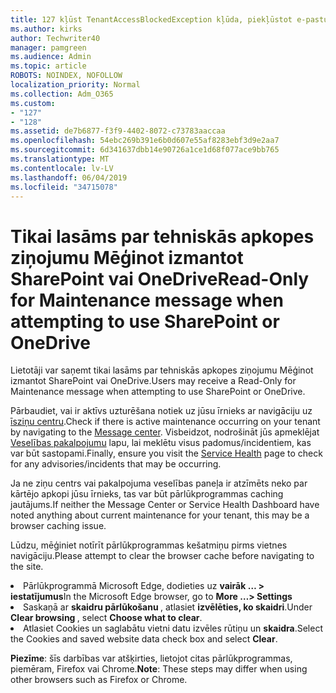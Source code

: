 ```yaml
---
title: 127 kļūst TenantAccessBlockedException kļūda, piekļūstot e-pastu?
ms.author: kirks
author: Techwriter40
manager: pamgreen
ms.audience: Admin
ms.topic: article
ROBOTS: NOINDEX, NOFOLLOW
localization_priority: Normal
ms.collection: Adm_O365
ms.custom:
- "127"
- "128"
ms.assetid: de7b6877-f3f9-4402-8072-c73783aaccaa
ms.openlocfilehash: 54ebc269b391e6b0d607e55af8283ebf3d9e2aa7
ms.sourcegitcommit: 6d341637dbb14e90726a1ce1d68f077ace9bb765
ms.translationtype: MT
ms.contentlocale: lv-LV
ms.lasthandoff: 06/04/2019
ms.locfileid: "34715078"
---
```

# <a name="read-only-for-maintenance-message-when-attempting-to-use-sharepoint-or-onedrive"></a><span data-ttu-id="e772a-102">Tikai lasāms par tehniskās apkopes ziņojumu Mēģinot izmantot SharePoint vai OneDrive</span><span class="sxs-lookup"><span data-stu-id="e772a-102">Read-Only for Maintenance message when attempting to use SharePoint or OneDrive</span></span>

<span data-ttu-id="e772a-103">Lietotāji var saņemt tikai lasāms par tehniskās apkopes ziņojumu Mēģinot izmantot SharePoint vai OneDrive.</span><span class="sxs-lookup"><span data-stu-id="e772a-103">Users may receive a Read-Only for Maintenance message when attempting to use SharePoint or OneDrive.</span></span>

<span data-ttu-id="e772a-104">Pārbaudiet, vai ir aktīvs uzturēšana notiek uz jūsu īrnieks ar navigāciju uz <a href="https://portal.office.com/adminportal/home#/MessageCenter">īsziņu centru</a>.</span><span class="sxs-lookup"><span data-stu-id="e772a-104">Check if there is active maintenance occurring on your tenant by navigating to the <a href="https://portal.office.com/adminportal/home#/MessageCenter">Message center</a>.</span></span> <span data-ttu-id="e772a-105">Visbeidzot, nodrošināt jūs apmeklējat <a href="https://portal.office.com/adminportal/home#/servicehealth">Veselības pakalpojumu</a> lapu, lai meklētu visus padomus/incidentiem, kas var būt sastopami.</span><span class="sxs-lookup"><span data-stu-id="e772a-105">Finally, ensure you visit the <a href="https://portal.office.com/adminportal/home#/servicehealth">Service Health</a> page to check for any advisories/incidents that may be occurring.</span></span>

<span data-ttu-id="e772a-106">Ja ne ziņu centrs vai pakalpojuma veselības paneļa ir atzīmēts neko par kārtējo apkopi jūsu īrnieks, tas var būt pārlūkprogrammas caching jautājums.</span><span class="sxs-lookup"><span data-stu-id="e772a-106">If neither the Message Center or Service Health Dashboard have noted anything about current maintenance for your tenant, this may be a browser caching issue.</span></span>

<span data-ttu-id="e772a-107">Lūdzu, mēģiniet notīrīt pārlūkprogrammas kešatmiņu pirms vietnes navigāciju.</span><span class="sxs-lookup"><span data-stu-id="e772a-107">Please attempt to clear the browser cache before navigating to the site.</span></span>

  <li><span data-ttu-id="e772a-108">Pārlūkprogrammā Microsoft Edge, dodieties uz <strong>vairāk &hellip; &gt; iestatījumus</strong></span><span class="sxs-lookup"><span data-stu-id="e772a-108">In the Microsoft Edge browser, go to <strong>More &hellip;&gt; Settings</strong></span></span></li>  <li><span data-ttu-id="e772a-109">Saskaņā ar <strong>skaidru pārlūkošanu </strong>, atlasiet <strong>izvēlēties, ko skaidri</strong>.</span><span class="sxs-lookup"><span data-stu-id="e772a-109">Under <strong>Clear browsing </strong>, select <strong>Choose what to clear</strong>.</span></span></li>  <li><span data-ttu-id="e772a-110">Atlasiet Cookies un saglabātu vietni datu izvēles rūtiņu un <strong>skaidra</strong>.</span><span class="sxs-lookup"><span data-stu-id="e772a-110">Select the Cookies and saved website data check box and select <strong>Clear</strong>.</span></span></li>  </ol>  

<span data-ttu-id="e772a-111">**Piezīme**: šīs darbības var atšķirties, lietojot citas pārlūkprogrammas, piemēram, Firefox vai Chrome.</span><span class="sxs-lookup"><span data-stu-id="e772a-111">**Note**: These steps may differ when using other browsers such as Firefox or Chrome.</span></span>

